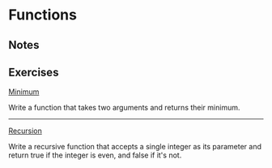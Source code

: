 # Functions

## Notes

## Exercises

[Minimum](./minimum.js)

Write a function that takes two arguments and returns their minimum.

---

[Recursion](./recursion.js)

Write a recursive function that accepts a single integer as its parameter and return true if the integer is even, and false if it's not.